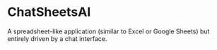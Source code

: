 # ChatSheetsAI
A spreadsheet-like application (similar to Excel or Google Sheets) but entirely driven by a chat interface. 
